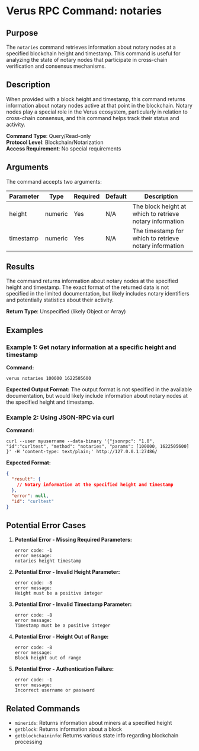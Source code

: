 # Verus RPC Command: notaries

## Purpose
The `notaries` command retrieves information about notary nodes at a specified blockchain height and timestamp. This command is useful for analyzing the state of notary nodes that participate in cross-chain verification and consensus mechanisms.

## Description
When provided with a block height and timestamp, this command returns information about notary nodes active at that point in the blockchain. Notary nodes play a special role in the Verus ecosystem, particularly in relation to cross-chain consensus, and this command helps track their status and activity.

**Command Type**: Query/Read-only  
**Protocol Level**: Blockchain/Notarization  
**Access Requirement**: No special requirements

## Arguments
The command accepts two arguments:

| Parameter | Type | Required | Default | Description |
|-----------|------|----------|---------|-------------|
| height | numeric | Yes | N/A | The block height at which to retrieve notary information |
| timestamp | numeric | Yes | N/A | The timestamp for which to retrieve notary information |

## Results
The command returns information about notary nodes at the specified height and timestamp. The exact format of the returned data is not specified in the limited documentation, but likely includes notary identifiers and potentially statistics about their activity.

**Return Type**: Unspecified (likely Object or Array)

## Examples

### Example 1: Get notary information at a specific height and timestamp

**Command:**
```
verus notaries 100000 1622505600
```

**Expected Output Format:**
The output format is not specified in the available documentation, but would likely include information about notary nodes at the specified height and timestamp.

### Example 2: Using JSON-RPC via curl

**Command:**
```
curl --user myusername --data-binary '{"jsonrpc": "1.0", "id":"curltest", "method": "notaries", "params": [100000, 1622505600] }' -H 'content-type: text/plain;' http://127.0.0.1:27486/
```

**Expected Format:**
```json
{
  "result": {
    // Notary information at the specified height and timestamp
  },
  "error": null,
  "id": "curltest"
}
```

## Potential Error Cases

1. **Potential Error - Missing Required Parameters:**
   ```
   error code: -1
   error message:
   notaries height timestamp
   ```

2. **Potential Error - Invalid Height Parameter:**
   ```
   error code: -8
   error message:
   Height must be a positive integer
   ```

3. **Potential Error - Invalid Timestamp Parameter:**
   ```
   error code: -8
   error message:
   Timestamp must be a positive integer
   ```

4. **Potential Error - Height Out of Range:**
   ```
   error code: -8
   error message:
   Block height out of range
   ```

5. **Potential Error - Authentication Failure:**
   ```
   error code: -1
   error message:
   Incorrect username or password
   ```

## Related Commands
- `minerids`: Returns information about miners at a specified height
- `getblock`: Returns information about a block
- `getblockchaininfo`: Returns various state info regarding blockchain processing
